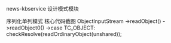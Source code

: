 news-kbservice 设计模式模块
 
 序列化单列模式 核心代码截图 
    ObjectInputStream ->readObject() 
      		      ->readObject0()
		       ->case TC_OBJECT:
                         checkResolve(readOrdinaryObject(unshared));
			 
    
        

